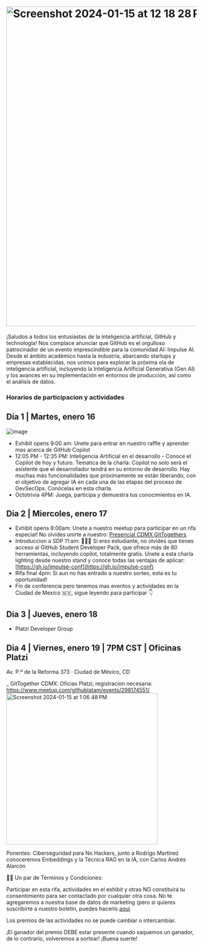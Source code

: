 # <img width="845" alt="Screenshot 2024-01-15 at 12 18 28 PM" src="https://github.com/githubpresente/impulse-ai/assets/20666190/68f0ccb9-e306-4a9a-b56a-ef9e855523cd">

¡Saludos a todos los entusiastas de la inteligencia artificial, GitHub y technologia! Nos complace anunciar que GitHub es el orgulloso patrocinador de un evento imprescindible para la comunidad AI: Impulse AI. Desde el ámbito académico hasta la industria, abarcando startups y empresas establecidas, nos unimos para explorar la próxima ola de inteligencia artificial, incluyendo la Inteligencia Artificial Generativa (Gen AI) y los avances en su implementación en entornos de producción, así como el análisis de datos.

### Horarios de participacion y actividades

## Dia 1 | Martes, enero 16
![image](https://github.com/githubpresente/impulse-ai/assets/20666190/17c9e05a-cc58-4f09-a765-67ffbbb6671b)

- Exhibit opens 9:00 am: Unete para entrar en nuestro raffle y aprender mas acerca de GitHub Copilot
- 12:05 PM - 12:35 PM: Inteligencia Artificial en el desarrollo - Conoce el Copilot de hoy y futuro.
Tematica de la charla: Copilot no solo será el asistente que el desarrollador tendrá en su entorno de desarrollo. Hay muchas más funcionalidades que próximamente se están liberando, con el objetivo de agregar IA en cada una de las etapas del proceso de DevSecOps. Conócelas en esta charla.
- Octotrivia 4PM: Juega, participa y demuestra tus conocimientos en IA.

## Dia 2 | Miercoles, enero 17

- Exhibit opens 9:00am: Unete a nuestro meetup para participar en un rifa especial! No olvides unirte a nuestro: [Presencial CDMX GitTogethers]([https://meetu.ps/c/4FVdP/hV2Nj/a](https://gh.io/grupomexico)).
- Introduccion a SDP 11:am: 👩🏻‍🎓 Si eres estudiante, no olvides que tienes acceso al GitHub Student Developer Pack, que ofrece más de 80 herramientas, incluyendo copilot, totalmente gratis. Unete a esta charla lighting desde nuestro stand y conoce todas las ventajas de aplicar: [https://gh.io/impulse-conf](https://gh.io/impulse-conf)
- Rifa final 4pm: Si aun no has entrado a nuestro sorteo, esta es tu oportunidad!
- Fin de conferencia pero tenemos mas eventos y actividades en la Ciudad de Mexico 🇲🇽, sigue leyendo para participar 👇

## Dia 3 | Jueves, enero 18

- Platzi Developer Group 

## Dia 4 | Viernes, enero 19 | 7PM CST | Oficinas Platzi 
Av. P.º de la Reforma 373 · Ciudad de México, CD

_ GitTogether CDMX: Oficias Platzi, registracion necesaria: https://www.meetup.com/githublatam/events/298174551/
<img width="400" alt="Screenshot 2024-01-15 at 1 06 48 PM" src="https://github.com/githubpresente/impulse-ai/assets/20666190/c0a8c9ac-0385-4991-806c-49707b9758e0">

Ponentes:
Ciberseguridad para No Hackers, junto a Rodrigo Martinez conoceremos
Embeddings y la Técnica RAG en la IA, con Carlos Andrés Alarcón


✍🏽 Un par de Términos y Condiciones:

Participar en esta rifa, actividades en el exhibit y otras NO constituirá tu consentimiento para ser contactado por cualquier otra cosa.
No te agregaremos a nuestra base de datos de marketing (pero si quieres suscribirte a nuestro boletín, puedes hacerlo [aquí](https://resources.github.com/newsletter/).

Los premios de las actividades no se puede cambiar o intercambiar.

¡El ganador del premio DEBE estar presente cuando saquemos un ganador, de lo contrario, volveremos a sortear!
¡Buena suerte!
